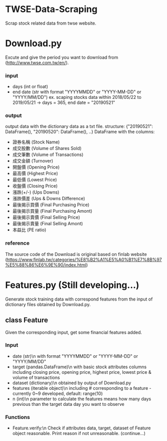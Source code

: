 # TWSE-Data-Scraping
Scrap stock related data from twse website.

# Download.py
Excute and give the period you want to download from (http://www.twse.com.tw/en/).
### input
- days (int or float)
- end date (str with format "YYYYMMDD" or "YYYY-MM-DD" or "YYYY/MM/DD")
ex. scaping stocks data within 2018/05/22 to 2019/05/21
  -> days = 365, end date = "20190521"
### output
output data with the dictionary data as a txt file.
structure: {"20190521": DataFrame(), "20190520": DataFrame(), ..}
DataFrame with the columns:
- 證券名稱 (Stock Name)
- 成交股數 (Volume of Shares Sold)
- 成交筆數 (Volume of Transactions)
- 成交金額 (Turnover)
- 開盤價 (Opening Price)
- 最高價 (Highest Price)
- 最低價 (Lowest Price)
- 收盤價 (Closing Price)
- 漲跌(+/-) (Ups Downs)
- 漲跌價差 (Ups & Downs Difference)
- 最後揭示買價 (Final Purchasing Price)
- 最後揭示買量 (Final Purchasing Amont)
- 最後揭示賣價 (Final Selling Price)
- 最後揭示賣量 (Final Selling Amont)
- 本益比 (PE ratio)
### reference
The source code of the Download is original based on finlab website (https://www.finlab.tw/categories/%E8%B2%A1%E5%A0%B1%E7%8B%97%E5%88%86%E6%9E%90/index.html)

# Features.py (Still developing...)
Generate stock training data with correspond features from the input of dictionary files obtained by Download.py.

## class Feature
Given the corresponding input, get some financial features added.
### Input
- date (str)\n
  with format "YYYYMMDD" or "YYYY-MM-DD" or "YYYY/MM/DD"
- target (pandas.DataFrame)\n
  with basic stock attributes columns including closing price, opening price, highest price, lowest price & volume of transactions
- dataset (dictionary)\n
  obtained by output of Download.py
- features (iterable object)\n
  including # corresponding to a feature - currently 0~9 developed, default: range(10)
- n (int)\n
  parameter to calculate the features means how many days previous than the target data day you want to observe
### Functions
- Feature.verify:\n
  Check if attributes data, target, dataset of Feature object reasonable. Print reason if not unreasonable.
  (continue...)


